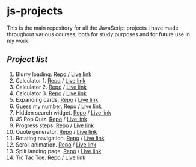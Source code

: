 # js-projects
This is the main repository for all the JavaScript projects I have made throughout various courses, both for study purposes and for future use in my work.

## _Project list_
1. Blurry loading. [Repo](https://github.com/nikolai-chernolutskii/js-projects/tree/gh-pages/blurry_loading) / [Live link](https://nikolai-chernolutskii.github.io/js-projects/blurry_loading/)
2. Calculator 1. [Repo](https://github.com/nikolai-chernolutskii/js-projects/tree/gh-pages/calculator) / [Live link](https://nikolai-chernolutskii.github.io/js-projects/calculator/)
3. Calculator 2. [Repo](https://github.com/nikolai-chernolutskii/js-projects/tree/gh-pages/calculator2) / [Live link](https://nikolai-chernolutskii.github.io/js-projects/calculator2/)
4. Calculator 3. [Repo](https://github.com/nikolai-chernolutskii/js-projects/tree/gh-pages/calculator3) / [Live link](https://nikolai-chernolutskii.github.io/js-projects/calculator3/)
5. Expanding cards. [Repo](https://github.com/nikolai-chernolutskii/js-projects/tree/gh-pages/expanding_cards) / [Live link](https://nikolai-chernolutskii.github.io/js-projects/expanding_cards/)
6. Guess my number. [Repo](https://github.com/nikolai-chernolutskii/js-projects/tree/gh-pages/guess_my_number) / [Live link](https://nikolai-chernolutskii.github.io/js-projects/guess_my_number/)
7. Hidden search widget. [Repo](https://github.com/nikolai-chernolutskii/js-projects/tree/gh-pages/hidden_search_widget) / [Live link](https://nikolai-chernolutskii.github.io/js-projects/hidden_search_widget/)
8. JS Pop Quiz. [Repo](https://github.com/nikolai-chernolutskii/js-projects/tree/gh-pages/js_pop_quiz) / [Live link](https://nikolai-chernolutskii.github.io/js-projects/js_pop_quiz/)
9. Progress steps. [Repo](https://github.com/nikolai-chernolutskii/js-projects/tree/gh-pages/progress_steps) / [Live link](https://nikolai-chernolutskii.github.io/js-projects/progress_steps/)
10. Quote generator. [Repo](https://github.com/nikolai-chernolutskii/js-projects/tree/gh-pages/quote_generator) / [Live link](https://nikolai-chernolutskii.github.io/js-projects/quote_generator/)
11. Rotating navigation. [Repo](https://github.com/nikolai-chernolutskii/js-projects/tree/gh-pages/rotating_navigation) / [Live link](https://nikolai-chernolutskii.github.io/js-projects/rotating_navigation/)
12. Scroll animation. [Repo](https://github.com/nikolai-chernolutskii/js-projects/tree/gh-pages/scroll_animation) / [Live link](https://nikolai-chernolutskii.github.io/js-projects/scroll_animation/)
13. Split landing page. [Repo](https://github.com/nikolai-chernolutskii/js-projects/tree/gh-pages/split_landing_page) / [Live link](https://nikolai-chernolutskii.github.io/js-projects/split_landing_page/)
14. Tic Tac Toe. [Repo](https://github.com/nikolai-chernolutskii/js-projects/tree/gh-pages/tic_tac_toe) / [Live link](https://nikolai-chernolutskii.github.io/js-projects/tic_tac_toe/)